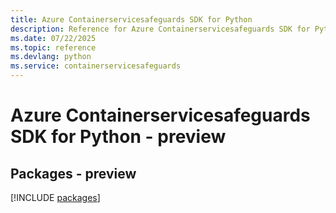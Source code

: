 ```yaml
---
title: Azure Containerservicesafeguards SDK for Python
description: Reference for Azure Containerservicesafeguards SDK for Python
ms.date: 07/22/2025
ms.topic: reference
ms.devlang: python
ms.service: containerservicesafeguards
---
```

# Azure Containerservicesafeguards SDK for Python - preview
## Packages - preview
[!INCLUDE [packages](containerservicesafeguards-index.md)]